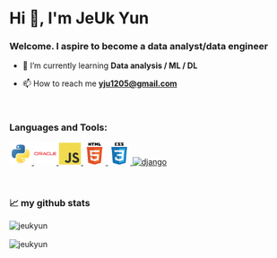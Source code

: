 <h1 align="left">Hi 👋, I'm JeUk Yun</h1>
<h3 align="left">Welcome. I aspire to become a data analyst/data engineer</h3>

- 🌱 I’m currently learning **Data analysis / ML / DL**

- 📫 How to reach me **yju1205@gmail.com**

<br />
<p align="left">
</p>

<h3 align="left">Languages and Tools:</h3>
<p align="left"> 
  <a href="https://www.python.org" target="_blank" rel="noreferrer"> <img src="https://raw.githubusercontent.com/devicons/devicon/master/icons/python/python-original.svg" alt="python" width="40" height="40"/> </a> 
  <a href="https://www.oracle.com/" target="_blank" rel="noreferrer"> <img src="https://raw.githubusercontent.com/devicons/devicon/master/icons/oracle/oracle-original.svg" alt="oracle" width="40" height="40"/> </a> 
  <a href="https://developer.mozilla.org/en-US/docs/Web/JavaScript" target="_blank" rel="noreferrer"> <img src="https://raw.githubusercontent.com/devicons/devicon/master/icons/javascript/javascript-original.svg" alt="javascript" width="40" height="40"/> </a> 
  <a href="https://www.w3.org/html/" target="_blank" rel="noreferrer"> <img src="https://raw.githubusercontent.com/devicons/devicon/master/icons/html5/html5-original-wordmark.svg" alt="html5" width="40" height="40"/> </a>
  <a href="https://www.w3schools.com/css/" target="_blank" rel="noreferrer"> <img src="https://raw.githubusercontent.com/devicons/devicon/master/icons/css3/css3-original-wordmark.svg" alt="css3" width="40" height="40"/> </a>   
  <a href="https://www.djangoproject.com/" target="_blank" rel="noreferrer"> <img src="https://cdn.worldvectorlogo.com/logos/django.svg" alt="django" width="40" height="40"/> </a> </p>
<br />
<h3 align="left">📈 my github stats</h3>

<p>&nbsp;<img align="left" src="https://github-readme-stats.vercel.app/api?username=jeukyun&show_icons=true&theme=gotham&locale=en" alt="jeukyun" /></p>
<p><img align="center" src="https://github-readme-stats.vercel.app/api/top-langs?username=jeukyun&show_icons=true&theme=gotham&locale=en&layout=compact" alt="jeukyun" /></p>




